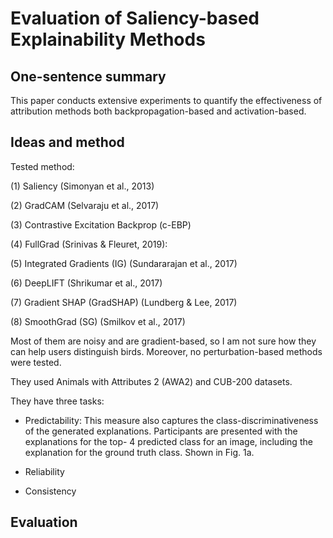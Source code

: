 # Evaluation of Saliency-based Explainability Methods

## One-sentence summary

This paper conducts extensive experiments to quantify the effectiveness of attribution methods both backpropagation-based and activation-based. 

## Ideas and method

Tested method:

(1) Saliency (Simonyan et al., 2013)

(2) GradCAM (Selvaraju et al., 2017)

(3) Contrastive Excitation Backprop (c-EBP)

(4) FullGrad (Srinivas & Fleuret, 2019):

(5) Integrated Gradients (IG) (Sundararajan et al., 2017)

(6) DeepLIFT (Shrikumar et al., 2017)

(7) Gradient SHAP (GradSHAP) (Lundberg & Lee, 2017)

(8) SmoothGrad (SG) (Smilkov et al., 2017)

Most of them are noisy and are gradient-based, so I am not sure how they can help users distinguish birds. Moreover, no perturbation-based methods were tested.

They used Animals with Attributes 2 (AWA2) and CUB-200 datasets. 

They have three tasks:

- Predictability: This measure also captures the class-discriminativeness of the generated explanations. Participants are presented with the explanations for the top- 4 predicted class for an image, including the explanation for the ground truth class. Shown in Fig. 1a.

- Reliability

- Consistency

## Evaluation